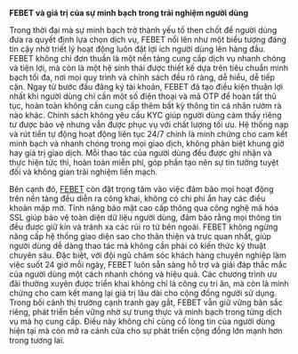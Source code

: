 **FEBET và giá trị của sự minh bạch trong trải nghiệm người dùng**

Trong thời đại mà sự minh bạch trở thành yếu tố then chốt để người dùng đưa ra quyết định lựa chọn dịch vụ, FEBET nổi lên như một biểu tượng đáng tin cậy nhờ triết lý hoạt động luôn đặt lợi ích người dùng lên hàng đầu. FEBET không chỉ đơn thuần là một nền tảng cung cấp dịch vụ nhanh chóng và tiện lợi, mà còn là một hệ sinh thái được thiết kế dựa trên tiêu chuẩn minh bạch tối đa, nơi mọi quy trình và chính sách đều rõ ràng, dễ hiểu, dễ tiếp cận. Ngay từ bước đầu đăng ký tài khoản, FEBET đã tạo điều kiện thuận lợi nhất khi người dùng chỉ cần một số điện thoại và mã OTP để hoàn tất thủ tục, hoàn toàn không cần cung cấp thêm bất kỳ thông tin cá nhân rườm rà nào khác. Chính sách không yêu cầu KYC giúp người dùng cảm thấy riêng tư được bảo vệ nhưng vẫn được phục vụ với chất lượng tối ưu. Hệ thống nạp và rút tiền tự động hoạt động liên tục 24/7 chính là minh chứng cho cam kết minh bạch và nhanh chóng trong mọi giao dịch, không phân biệt khung giờ hay giá trị giao dịch. Mỗi thao tác của người dùng đều được ghi nhận và thực hiện tức thì, hoàn toàn miễn phí, góp phần tạo nên sự tin tưởng tuyệt đối và không gian trải nghiệm liền mạch.

Bên cạnh đó, <a href="https://febet.mobi">FEBET</a> còn đặt trọng tâm vào việc đảm bảo mọi hoạt động trên nền tảng đều diễn ra công khai, không có chi phí ẩn hay các điều khoản mập mờ. Tính năng bảo mật cao cấp thông qua công nghệ mã hóa SSL giúp bảo vệ toàn diện dữ liệu người dùng, đảm bảo rằng mọi thông tin đều được giữ kín và tránh xa các rủi ro từ bên ngoài. FEBET không ngừng nâng cấp hệ thống giao diện sao cho thân thiện và trực quan nhất, giúp người dùng dễ dàng thao tác mà không cần phải có kiến thức kỹ thuật chuyên sâu. Đặc biệt, với đội ngũ chăm sóc khách hàng chuyên nghiệp làm việc suốt 24 giờ mỗi ngày, FEBET luôn sẵn sàng hỗ trợ và giải đáp thắc mắc của người dùng một cách nhanh chóng và hiệu quả. Các chương trình ưu đãi thường xuyên được triển khai không chỉ là công cụ tri ân, mà còn là minh chứng cho cam kết mang lại giá trị lâu dài cho cộng đồng người sử dụng. Trong bối cảnh thị trường cạnh tranh gay gắt, FEBET vẫn giữ vững bản sắc riêng, phát triển bền vững nhờ sự trung thực và minh bạch trong từng dịch vụ mà họ cung cấp. Điều này không chỉ củng cố lòng tin của người dùng hiện tại mà còn mở ra cánh cửa cho sự phát triển cộng đồng lớn mạnh hơn trong tương lai.
